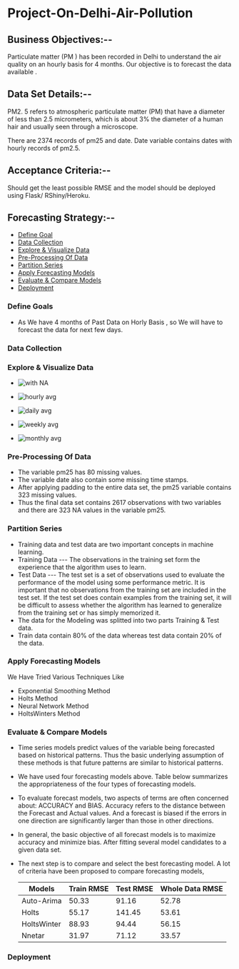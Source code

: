 # Project-On-Delhi-Air-Pollution

## Business Objectives:-- 

Particulate matter (PM ) has been recorded in Delhi to understand the air quality
on an hourly basis for 4 months. Our objective is to forecast the data available .

## Data Set Details:--

PM2. 5 refers to atmospheric particulate matter (PM) that have a diameter of less than
2.5 micrometers, which is about 3% the diameter of a human hair and usually seen
through a microscope.
        
There are 2374 records of  pm25 and date. Date variable contains dates with hourly records of pm2.5.

## Acceptance Criteria:--
Should get the least possible RMSE and the model should be deployed
using Flask/ RShiny/Heroku.
        
## Forecasting Strategy:--

- [Define Goal](https://github.com/chetansy/Project-On-Delhi-Air-Pollution#define-goals)
- [Data Collection](https://github.com/chetansy/Project-On-Delhi-Air-Pollution#data-collection)
- [Explore & Visualize Data](https://github.com/chetansy/Project-On-Delhi-Air-Pollution#explore--visualize-data)
- [Pre-Processing Of Data](https://github.com/chetansy/Project-On-Delhi-Air-Pollution#pre-processing-of-data)
- [Partition Series](https://github.com/chetansy/Project-On-Delhi-Air-Pollution#partition-series)
- [Apply Forecasting Models](https://github.com/chetansy/Project-On-Delhi-Air-Pollution#apply-forecasting-models)
- [Evaluate & Compare Models](https://github.com/chetansy/Project-On-Delhi-Air-Pollution#evaluate--compare-models)
- [Deployment](https://github.com/chetansy/Project-On-Delhi-Air-Pollution#deployment)

### Define Goals
* As We have 4 months of Past Data on Horly Basis , so We will have to forecast the data for next few days.

### Data Collection


### Explore & Visualize Data
- ![with NA](https://user-images.githubusercontent.com/62282151/84376292-86cf5900-abfe-11ea-936f-1c2411550b61.png)

- ![hourly avg](https://user-images.githubusercontent.com/62282151/84376380-b1211680-abfe-11ea-9ebf-0d6197a221b6.png)

- ![daily avg](https://user-images.githubusercontent.com/62282151/84376461-cdbd4e80-abfe-11ea-9985-40601bef03af.png)

- ![weekly avg](https://user-images.githubusercontent.com/62282151/84376541-efb6d100-abfe-11ea-9907-e98380ce82a2.png)

- ![monthly avg](https://user-images.githubusercontent.com/62282151/84376612-09581880-abff-11ea-82ba-53348f7cdd03.png)



### Pre-Processing Of Data
- The variable pm25 has 80 missing values.
- The variable date also contain some missing time stamps.
- After applying padding to the entire data set, the pm25 variable contains 323 missing values.
- Thus the final data set contains 2617 observations  with two variables and there are 323 NA values in the variable pm25.


### Partition Series
- Training data and test data are two important concepts in machine learning.
- Training Data ---
 The observations in the training set form the experience that the algorithm uses to learn.
- Test Data ---
The test set is a set of observations used to evaluate the performance of the model using some performance metric. It is important that no observations from the training set are included in the test set. If the test set does contain examples from the training set, it will be difficult to assess whether the algorithm has learned to generalize from the training set or has simply memorized it.
- The data for the Modeling was splitted into two parts Training & Test data.
- Train data contain 80% of the data whereas test data contain 20% of the data.


### Apply Forecasting Models
We Have Tried Various Techniques Like
- Exponential Smoothing Method
- Holts Method
- Neural Network Method
- HoltsWinters Method


### Evaluate & Compare Models
- Time series models predict values of the variable being forecasted based on historical
patterns. Thus the basic underlying assumption of these methods is that future
patterns are similar to historical patterns. 
- We have used four forecasting models above. Table below summarizes the appropriateness of the four types of forecasting models.
- To evaluate forecast models, two aspects of terms are often concerned about: ACCURACY and BIAS.
Accuracy refers to the distance between the Forecast and Actual values. And a forecast is biased if the errors in one direction are significantly larger than those in other directions.
- In general, the basic objective of all forecast models is to maximize accuracy and minimize bias. After fitting several model candidates to a given data set.
- The next step is to compare and select the best forecasting model. A lot of criteria have been proposed to compare forecasting models,

    | Models | Train RMSE | Test RMSE | Whole Data RMSE |
    | ------ | ---------- | --------- | --------------- |
    | Auto-Arima  | 50.33  |   91.16   |      52.78      |
    | Holts       | 55.17  |   141.45  |      53.61      |
    | HoltsWinter | 88.93  |   94.44   |      56.15      |
    | Nnetar      | 31.97  |   71.12   |      33.57      |


### Deployment
